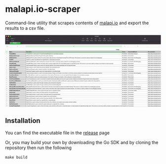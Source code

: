 # malapi.io-scraper

Command-line utility that scrapes contents of [malapi.io](https://malapi.io/) and export the results to a csv file.

![img.png](img.png)

## Installation

You can find the executable file in the [release](https://github.com/jasontalon/malapi.io-scraper/releases/tag/v1.0.0) page

Or, you may build your own by downloading the Go SDK and by cloning the repository then run the following

```
make build
```
